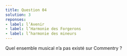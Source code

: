 ```yaml
---
title: Question 04
solution: 3
reponses:
- label: l’Avenir
- label: l’Harmonie des Forgerons
- label: l’harmonie des mineurs
---
```


Quel ensemble musical n’a pas existé sur Commentry ?
